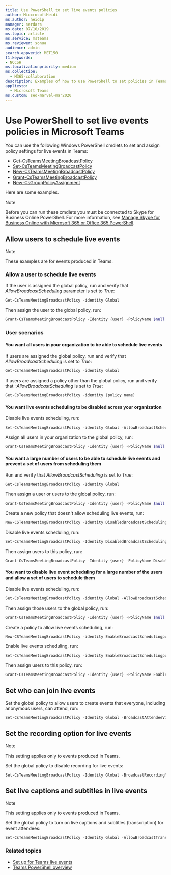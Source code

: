 ```yaml
---
title: Use PowerShell to set live events policies
author: MiocrosoftHeidi
ms.author: heidip
manager: serdars
ms.date: 07/10/2019
ms.topic: article
ms.service: msteams
ms.reviewer: sonua
audience: admin
search.appverid: MET150
f1.keywords:
- NOCSH
ms.localizationpriority: medium
ms.collection: 
  - M365-collaboration
description: Examples of how to use PowerShell to set policies in Teams to control who can hold live events in your organization and the features available in the events.
appliesto: 
  - Microsoft Teams
ms.custom: seo-marvel-mar2020
---
```


# Use PowerShell to set live events policies in Microsoft Teams

You can use the following Windows PowerShell cmdlets to set and assign policy settings for live events in Teams:

- [Get-CsTeamsMeetingBroadcastPolicy](/powershell/module/skype/get-csteamsmeetingbroadcastpolicy)
- [Set-CsTeamsMeetingBroadcastPolicy](/powershell/module/skype/set-csteamsmeetingbroadcastpolicy)
- [New-CsTeamsMeetingBroadcastPolicy](/powershell/module/skype/new-csteamsmeetingbroadcastpolicy)
- [Grant-CsTeamsMeetingBroadcastPolicy](/powershell/module/skype/grant-csteamsmeetingbroadcastpolicy)
- [New-CsGroupPolicyAssignment](/powershell/module/teams/new-csgrouppolicyassignment)

Here are some examples.

> [!NOTE]
> Before you can run these cmdlets you must be connected to Skype for Business Online PowerShell. For more information, see [Manage Skype for Business Online with Microsoft 365 or Office 365 PowerShell](/office365/enterprise/powershell/manage-skype-for-business-online-with-office-365-powershell).

## Allow users to schedule live events

> [!NOTE]
> These examples are for events produced in Teams.

### Allow a user to schedule live events

If the user is assigned the global policy, run and verify that *AllowBroadcastScheduling* parameter is set to *True*:

```PowerShell
Get-CsTeamsMeetingBroadcastPolicy -identity Global
```

Then assign the user to the global policy, run:

```PowerShell
Grant-CsTeamsMeetingBroadcastPolicy -Identity {user} -PolicyName $null -Verbose
```

### User scenarios

#### You want all users in your organization to be able to schedule live events

If users are assigned the global policy, run and verify that *AllowBroadcastScheduling* is set to *True*:

```PowerShell
Get-CsTeamsMeetingBroadcastPolicy -identity Global
```

If users are assigned a policy other than the global policy, run and verify that *-AllowBroadcastScheduling* is set to *True*:

```PowerShell
Get-CsTeamsMeetingBroadcastPolicy -identity {policy name}
```

#### You want live events scheduling to be disabled across your organization

Disable live events scheduling, run:

```PowerShell
Set-CsTeamsMeetingBroadcastPolicy -identity Global -AllowBroadcastScheduling $false
```

Assign all users in your organization to the global policy, run:

```PowerShell
Grant-CsTeamsMeetingBroadcastPolicy -Identity {user} -PolicyName $null -Verbose
```

#### You want a large number of users to be able to schedule live events and prevent a set of users from scheduling them

Run and verify that *AllowBroadcastScheduling* is set to *True*:

```PowerShell
Get-CsTeamsMeetingBroadcastPolicy -Identity Global
```

Then assign a user or users to the global policy, run:

```PowerShell
Grant-CsTeamsMeetingBroadcastPolicy -Identity {user} -PolicyName $null -Verbose
```

Create a new policy that doesn't allow scheduling live events, run:

```PowerShell
New-CSTeamsMeetingBroadcastPolicy -Identity DisabledBroadcastSchedulingPolicy
```

Disable live events scheduling, run:

```PowerShell
Set-CsTeamsMeetingBroadcastPolicy -Identity DisabledBroadcastSchedulingPolicy -AllowBroadcastScheduling $false
```

Then assign users to this policy, run:

```PowerShell
Grant-CsTeamsMeetingBroadcastPolicy -Identity {user} -PolicyName DisabledBroadcastSchedulingPolicy -Verbose
```

#### You want to disable live event scheduling for a large number of the users and allow a set of users to schedule them

Disable live events scheduling, run:

```PowerShell
Set-CsTeamsMeetingBroadcastPolicy -identity Global -AllowBroadcastScheduling $false
```

Then assign those users to the global policy, run:

```PowerShell
Grant-CsTeamsMeetingBroadcastPolicy -Identity {user} -PolicyName $null -Verbose
```

Create a policy to allow live events scheduling, run:

```PowerShell
New-CSTeamsMeetingBroadcastPolicy -identity EnableBroadcastSchedulingpolicy
```

Enable live events scheduling, run:

```PowerShell
Set-CsTeamsMeetingBroadcastPolicy -identity EnableBroadcastSchedulingpolicy -AllowBroadcastScheduling $true
```

Then assign users to this policy, run:

```PowerShell
Grant-CsTeamsMeetingBroadcastPolicy -Identity {user} -PolicyName EnableBroadcastSchedulingpolicy -Verbose
```

## Set who can join live events

Set the global policy to allow users to create events that everyone, including anonymous users, can attend, run:

```PowerShell
Set-CsTeamsMeetingBroadcastPolicy -Identity Global -BroadcastAttendeeVisibility Everyone  
```

## Set the recording option for live events

> [!NOTE]
> This setting applies only to events produced in Teams.

Set the global policy to disable recording for live events:

```PowerShell
Set-CsTeamsMeetingBroadcastPolicy -Identity Global -BroadcastRecordingMode AlwaysDisabled 
```

## Set live captions and subtitles in live events

> [!NOTE]
> This setting applies only to events produced in Teams.

Set the global policy to turn on live captions and subtitles (transcription) for event attendees:

```PowerShell
Set-CsTeamsMeetingBroadcastPolicy -Identity Global -AllowBroadcastTranscription $true 
```

### Related topics

- [Set up for Teams live events](set-up-for-teams-live-events.md)
- [Teams PowerShell overview](../teams-powershell-overview.md)
